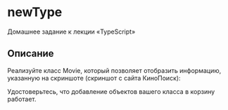 # newType
Домашнее задание к лекции «TypeScript»
## Описание
Реализуйте класс Movie, который позволяет отобразить информацию, указанную на скриншоте (скриншот с сайта КиноПоиск):

Удостоверьтесь, что добавление объектов вашего класса в корзину работает.